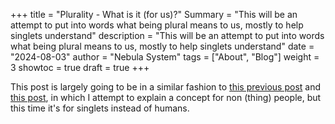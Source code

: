 +++
title = "Plurality - What is it (for us)?"
Summary = "This will be an attempt to put into words what being plural means to us, mostly to help singlets understand"
description = "This will be an attempt to put into words what being plural means to us, mostly to help singlets understand"
date = "2024-08-03"
author = "Nebula System"
tags = ["About", "Blog"]
weight = 3
showtoc = true
draft = true
+++

This post is largely going to be in a similar fashion to [this previous post](/posts/nonhuman) and [this post](/posts/2024-07-29), in which I attempt to explain a concept for non (thing) people, but this time it's for singlets instead of humans.
